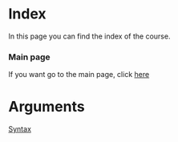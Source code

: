 # Index
In this page you can find the index of the course.
### Main page
If you want go to the main page, click [here](https://fededev01.github.io/Learn-Python)

# Arguments
[Syntax](https://fededev01.github.io/Learn-Python/ch01_brief-syntax)
